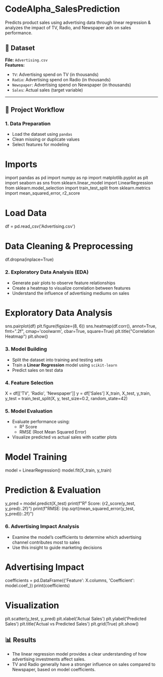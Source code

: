# CodeAlpha_SalesPrediction
Predicts product sales using advertising data through linear regression &amp; analyzes the impact of TV, Radio, and Newspaper ads on sales performance.

## 📁 Dataset

**File:** `Advertising.csv`  
**Features:**
- `TV`: Advertising spend on TV (in thousands)
- `Radio`: Advertising spend on Radio (in thousands)
- `Newspaper`: Advertising spend on Newspaper (in thousands)
- `Sales`: Actual sales (target variable)

---

## 🔧 Project Workflow

### 1. **Data Preparation**
- Load the dataset using `pandas`
- Clean missing or duplicate values
- Select features for modeling

# Imports
import pandas as pd
import numpy as np
import matplotlib.pyplot as plt
import seaborn as sns
from sklearn.linear_model import LinearRegression
from sklearn.model_selection import train_test_split
from sklearn.metrics import mean_squared_error, r2_score

# Load Data
df = pd.read_csv('Advertising.csv')

# Data Cleaning & Preprocessing
df.dropna(inplace=True)

### 2. **Exploratory Data Analysis (EDA)**
- Generate pair plots to observe feature relationships
- Create a heatmap to visualize correlation between features
- Understand the influence of advertising mediums on sales

# Exploratory Data Analysis
sns.pairplot(df)
plt.figure(figsize=(8, 6))
sns.heatmap(df.corr(), annot=True, fmt=".2f", cmap='coolwarm', cbar=True, square=True)
plt.title("Correlation Heatmap")
plt.show()

### 3. **Model Building**
- Split the dataset into training and testing sets
- Train a **Linear Regression** model using `scikit-learn`
- Predict sales on test data

### 4. Feature Selection

X = df[['TV', 'Radio', 'Newspaper']]
y = df['Sales']
X_train, X_test, y_train, y_test = train_test_split(X, y, test_size=0.2, random_state=42)

### 5. **Model Evaluation**
- Evaluate performance using:
  - R² Score
  - RMSE (Root Mean Squared Error)
- Visualize predicted vs actual sales with scatter plots

# Model Training
model = LinearRegression()
model.fit(X_train, y_train)

# Prediction & Evaluation
y_pred = model.predict(X_test)
print(f"R² Score: {r2_score(y_test, y_pred):.2f}")
print(f"RMSE: {np.sqrt(mean_squared_error(y_test, y_pred)):.2f}")

### 6. **Advertising Impact Analysis**
- Examine the model’s coefficients to determine which advertising channel contributes most to sales
- Use this insight to guide marketing decisions

# Advertising Impact
coefficients = pd.DataFrame({'Feature': X.columns, 'Coefficient': model.coef_})
print(coefficients)

# Visualization
plt.scatter(y_test, y_pred)
plt.xlabel('Actual Sales')
plt.ylabel('Predicted Sales')
plt.title('Actual vs Predicted Sales')
plt.grid(True)
plt.show()


## 📊 Results

- The linear regression model provides a clear understanding of how advertising investments affect sales.
- TV and Radio generally have a stronger influence on sales compared to Newspaper, based on model coefficients.


